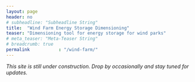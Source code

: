 ```yaml
---
layout: page
header: no
# subheadline: "Subheadline String"
title:  "Wind Farm Energy Storage Dimensioning"
teaser: "Dimensioning tool for energy storage for wind parks"
# meta_teaser: "Meta-Teaser String"
# breadcrumb: true
permalink           : "/wind-farm/"
---
```


_This site is still under construction. Drop by occasionally and stay tuned for
updates._